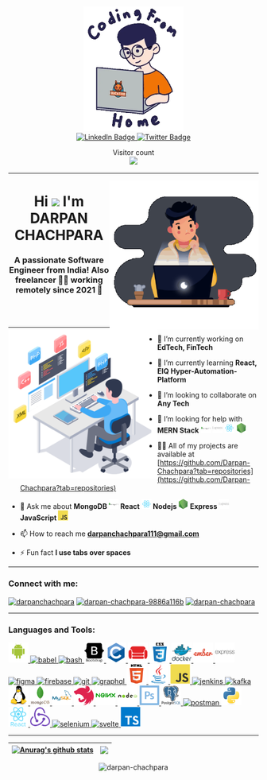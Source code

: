 <div id="header" align="center">
  <img src="assets/3.webp" width="200"/>
</div>
<div id="badges" align="center">
  <a href="https://www.linkedin.com/in/darpan-chachpara-9886a116b">
    <img src="https://img.shields.io/badge/LinkedIn-blue?style=for-the-badge&logo=linkedin&logoColor=white" alt="LinkedIn Badge"/>
  </a>
  <a href="https://twitter.com/darpanchachpara?t=74kmDcxDIeFbDou24GsGDg&s=09">
    <img src="https://img.shields.io/badge/Twitter-blue?style=for-the-badge&logo=twitter&logoColor=white" alt="Twitter Badge"/>
  </a>
</div>

<p align="center"> 
  Visitor count<br>
  <img src="https://profile-counter.glitch.me/darpanchachpara/count.svg" />
</p>
<hr>
<!-- <div align="center">
  <img src="https://komarev.com/ghpvc/?username=darpanchachpara&style=flat-square&color=blue" alt=""/>
  </div> -->
<div>
  <img align="right" src="assets/1.gif" alt="darpan-chachpara" width="300"/>
  <img align="left" src="assets/2.gif" alt="darpan-chachpara" width="300"/>
</div>
 <h1>
<h1 align="center">Hi <img src="https://media.giphy.com/media/hvRJCLFzcasrR4ia7z/giphy.gif" width="30px"/> I'm DARPAN CHACHPARA</h1>
<h3 align="center">A passionate Software Engineer from India! Also freelancer 👨‍💻 working remotely since 2021 🚀</h3>
<!-- <div align="center">
  <img alt="Coding" width="400" src="assets/4.gif">
</div> -->
<!-- <p align="left"> <a href="https://github.com/ryo-ma/github-profile-trophy"><img src="https://github-profile-trophy.vercel.app/?username=darpan-chachpara" alt="darpan-chachpara" /></a> </p> -->
<!--   <a href="https://github.com/darpanchachpara/awesome-github-profile-readme/stargazers"><img src="https://img.shields.io/github/stars/darpanchachpara/awesome-github-profile-readme" alt="Stars Badge"/></a>
<a href="https://github.com/darpanchachpara/awesome-github-profile-readme/network/members"><img src="https://img.shields.io/github/forks/darpanchachpara/awesome-github-profile-readme" alt="Forks Badge"/></a>
<a href="https://github.com/darpanchachpara/awesome-github-profile-readme/pulls"><img src="https://img.shields.io/github/issues-pr/darpanchachpara/awesome-github-profile-readme" alt="Pull Requests Badge"/></a>
<a href="https://github.com/darpanchachpara/awesome-github-profile-readme/issues"><img src="https://img.shields.io/github/issues/darpanchachpara/awesome-github-profile-readme" alt="Issues Badge"/></a>
<a href="https://github.com/darpanchachpara/awesome-github-profile-readme/graphs/contributors"><img alt="GitHub contributors" src="https://img.shields.io/github/contributors/darpanchachpara/awesome-github-profile-readme?color=2b9348"></a>
<a href="https://github.com/darpanchachpara/awesome-github-profile-readme/blob/master/LICENSE"><img src="https://img.shields.io/github/license/darpanchachpara/awesome-github-profile-readme?color=2b9348" alt="License Badge"/></a> -->

  
  </br>
  </br>
  <hr>
  
- 🔭 I’m currently working on **EdTech, FinTech**

- 🌱 I’m currently learning **React, EIQ Hyper-Automation-Platform**

- 👯 I’m looking to collaborate on **Any Tech**

- 🤝 I’m looking for help with **MERN Stack** 
<code><img height="20" alt="mongodb" src="https://raw.githubusercontent.com/github/explore/80688e429a7d4ef2fca1e82350fe8e3517d3494d/topics/mongodb/mongodb.png"></code>
<code><img height="20" alt="express" src="https://raw.githubusercontent.com/github/explore/5c058a388828bb5fde0bcafd4bc867b5bb3f26f3/topics/express/express.png"></code>
<code><img height="20" alt="react" src="https://raw.githubusercontent.com/github/explore/80688e429a7d4ef2fca1e82350fe8e3517d3494d/topics/react/react.png"></code>
<code><img height="20" alt="nodejs" src="https://raw.githubusercontent.com/github/explore/80688e429a7d4ef2fca1e82350fe8e3517d3494d/topics/nodejs/nodejs.png"></code> 

- 👨‍💻 All of my projects are available at [https://github.com/Darpan-Chachpara?tab=repositories](https://github.com/Darpan-Chachpara?tab=repositories)

- 💬 Ask me about 
**MongoDB <code><img height="20" alt="mongodb" src="https://raw.githubusercontent.com/github/explore/80688e429a7d4ef2fca1e82350fe8e3517d3494d/topics/mongodb/mongodb.png"></code>
React <code><img height="20" alt="react" src="https://raw.githubusercontent.com/github/explore/80688e429a7d4ef2fca1e82350fe8e3517d3494d/topics/react/react.png"></code>
Nodejs <code><img height="20" alt="nodejs" src="https://raw.githubusercontent.com/github/explore/80688e429a7d4ef2fca1e82350fe8e3517d3494d/topics/nodejs/nodejs.png"></code> 
Express <code><img height="20" alt="express" src="https://raw.githubusercontent.com/github/explore/5c058a388828bb5fde0bcafd4bc867b5bb3f26f3/topics/express/express.png"></code>
JavaScript <code><img height="20" alt="javascript" src="https://raw.githubusercontent.com/github/explore/80688e429a7d4ef2fca1e82350fe8e3517d3494d/topics/javascript/javascript.png"></code>**

- 📫 How to reach me **darpanchachpara111@gmail.com**

<!-- - 📄 Know about my experiences [https://tinyurl.com/app](https://tinyurl.com/app) -->

- ⚡ Fun fact **I use tabs over spaces**

<hr>

<h3 align="left">Connect with me:</h3>
<p align="left">
<a href="https://twitter.com/darpanchachpara" target="blank"><img align="center" src="https://raw.githubusercontent.com/rahuldkjain/github-profile-readme-generator/master/src/images/icons/Social/twitter.svg" alt="darpanchachpara" height="30" width="40" /></a>
<a href="https://linkedin.com/in/darpan-chachpara-9886a116b" target="blank"><img align="center" src="https://raw.githubusercontent.com/rahuldkjain/github-profile-readme-generator/master/src/images/icons/Social/linked-in-alt.svg" alt="darpan-chachpara-9886a116b" height="30" width="40" /></a>
<a href="https://github.com/Darpan-Chachpara?tab=repositories" target="blank"><img align="center" src="https://encrypted-tbn0.gstatic.com/images?q=tbn:ANd9GcTZVlOeW7EjahctX1x3H8S8vWjqWESmUXgjkg&usqp=CAU" alt="darpan-chachpara" height="30" width="40" /></a>
</p>
<hr>
<h3 align="left">Languages and Tools:</h3>
<p align="left"> <a href="https://developer.android.com" target="_blank" rel="noreferrer"> <img src="https://raw.githubusercontent.com/devicons/devicon/master/icons/android/android-original-wordmark.svg" alt="android" width="40" height="40"/> </a> <a href="https://babeljs.io/" target="_blank" rel="noreferrer"> <img src="https://www.vectorlogo.zone/logos/babeljs/babeljs-icon.svg" alt="babel" width="40" height="40"/> </a> <a href="https://www.gnu.org/software/bash/" target="_blank" rel="noreferrer"> <img src="https://www.vectorlogo.zone/logos/gnu_bash/gnu_bash-icon.svg" alt="bash" width="40" height="40"/> </a> <a href="https://getbootstrap.com" target="_blank" rel="noreferrer"> <img src="https://raw.githubusercontent.com/devicons/devicon/master/icons/bootstrap/bootstrap-plain-wordmark.svg" alt="bootstrap" width="40" height="40"/> </a> <a href="https://www.cprogramming.com/" target="_blank" rel="noreferrer"> <img src="https://raw.githubusercontent.com/devicons/devicon/master/icons/c/c-original.svg" alt="c" width="40" height="40"/> </a> <a href="https://couchdb.apache.org/" target="_blank" rel="noreferrer"> <img src="https://raw.githubusercontent.com/devicons/devicon/0d6c64dbbf311879f7d563bfc3ccf559f9ed111c/icons/couchdb/couchdb-original.svg" alt="couchdb" width="40" height="40"/> </a> <a href="https://www.w3schools.com/css/" target="_blank" rel="noreferrer"> <img src="https://raw.githubusercontent.com/devicons/devicon/master/icons/css3/css3-original-wordmark.svg" alt="css3" width="40" height="40"/> </a> <a href="https://www.docker.com/" target="_blank" rel="noreferrer"> <img src="https://raw.githubusercontent.com/devicons/devicon/master/icons/docker/docker-original-wordmark.svg" alt="docker" width="40" height="40"/> </a> <a href="https://emberjs.com/" target="_blank" rel="noreferrer"> <img src="https://raw.githubusercontent.com/devicons/devicon/master/icons/ember/ember-original-wordmark.svg" alt="ember" width="40" height="40"/> </a> <a href="https://expressjs.com" target="_blank" rel="noreferrer"> <img src="https://raw.githubusercontent.com/devicons/devicon/master/icons/express/express-original-wordmark.svg" alt="express" width="40" height="40"/> </a> <a href="https://www.figma.com/" target="_blank" rel="noreferrer"> <img src="https://www.vectorlogo.zone/logos/figma/figma-icon.svg" alt="figma" width="40" height="40"/> </a> <a href="https://firebase.google.com/" target="_blank" rel="noreferrer"> <img src="https://www.vectorlogo.zone/logos/firebase/firebase-icon.svg" alt="firebase" width="40" height="40"/> </a> <a href="https://git-scm.com/" target="_blank" rel="noreferrer"> <img src="https://www.vectorlogo.zone/logos/git-scm/git-scm-icon.svg" alt="git" width="40" height="40"/> </a> <a href="https://graphql.org" target="_blank" rel="noreferrer"> <img src="https://www.vectorlogo.zone/logos/graphql/graphql-icon.svg" alt="graphql" width="40" height="40"/> </a> <a href="https://www.w3.org/html/" target="_blank" rel="noreferrer"> <img src="https://raw.githubusercontent.com/devicons/devicon/master/icons/html5/html5-original-wordmark.svg" alt="html5" width="40" height="40"/> </a> <a href="https://www.java.com" target="_blank" rel="noreferrer"> <img src="https://raw.githubusercontent.com/devicons/devicon/master/icons/java/java-original.svg" alt="java" width="40" height="40"/> </a> <a href="https://developer.mozilla.org/en-US/docs/Web/JavaScript" target="_blank" rel="noreferrer"> <img src="https://raw.githubusercontent.com/devicons/devicon/master/icons/javascript/javascript-original.svg" alt="javascript" width="40" height="40"/> </a> <a href="https://www.jenkins.io" target="_blank" rel="noreferrer"> <img src="https://www.vectorlogo.zone/logos/jenkins/jenkins-icon.svg" alt="jenkins" width="40" height="40"/> </a> <a href="https://kafka.apache.org/" target="_blank" rel="noreferrer"> <img src="https://www.vectorlogo.zone/logos/apache_kafka/apache_kafka-icon.svg" alt="kafka" width="40" height="40"/> </a> <a href="https://www.linux.org/" target="_blank" rel="noreferrer"> <img src="https://raw.githubusercontent.com/devicons/devicon/master/icons/linux/linux-original.svg" alt="linux" width="40" height="40"/> </a> <a href="https://www.mongodb.com/" target="_blank" rel="noreferrer"> <img src="https://raw.githubusercontent.com/devicons/devicon/master/icons/mongodb/mongodb-original-wordmark.svg" alt="mongodb" width="40" height="40"/> </a> <a href="https://www.mysql.com/" target="_blank" rel="noreferrer"> <img src="https://raw.githubusercontent.com/devicons/devicon/master/icons/mysql/mysql-original-wordmark.svg" alt="mysql" width="40" height="40"/> </a> <a href="https://nestjs.com/" target="_blank" rel="noreferrer"> <img src="https://raw.githubusercontent.com/devicons/devicon/master/icons/nestjs/nestjs-plain.svg" alt="nestjs" width="40" height="40"/> </a> <a href="https://www.nginx.com" target="_blank" rel="noreferrer"> <img src="https://raw.githubusercontent.com/devicons/devicon/master/icons/nginx/nginx-original.svg" alt="nginx" width="40" height="40"/> </a> <a href="https://nodejs.org" target="_blank" rel="noreferrer"> <img src="https://raw.githubusercontent.com/devicons/devicon/master/icons/nodejs/nodejs-original-wordmark.svg" alt="nodejs" width="40" height="40"/> </a> <a href="https://www.photoshop.com/en" target="_blank" rel="noreferrer"> <img src="https://raw.githubusercontent.com/devicons/devicon/master/icons/photoshop/photoshop-line.svg" alt="photoshop" width="40" height="40"/> </a> <a href="https://www.postgresql.org" target="_blank" rel="noreferrer"> <img src="https://raw.githubusercontent.com/devicons/devicon/master/icons/postgresql/postgresql-original-wordmark.svg" alt="postgresql" width="40" height="40"/> </a> <a href="https://postman.com" target="_blank" rel="noreferrer"> <img src="https://www.vectorlogo.zone/logos/getpostman/getpostman-icon.svg" alt="postman" width="40" height="40"/> </a> <a href="https://www.python.org" target="_blank" rel="noreferrer"> <img src="https://raw.githubusercontent.com/devicons/devicon/master/icons/python/python-original.svg" alt="python" width="40" height="40"/> </a> <a href="https://reactjs.org/" target="_blank" rel="noreferrer"> <img src="https://raw.githubusercontent.com/devicons/devicon/master/icons/react/react-original-wordmark.svg" alt="react" width="40" height="40"/> </a> <a href="https://redux.js.org" target="_blank" rel="noreferrer"> <img src="https://raw.githubusercontent.com/devicons/devicon/master/icons/redux/redux-original.svg" alt="redux" width="40" height="40"/> </a> <a href="https://www.selenium.dev" target="_blank" rel="noreferrer"> <img src="https://raw.githubusercontent.com/detain/svg-logos/780f25886640cef088af994181646db2f6b1a3f8/svg/selenium-logo.svg" alt="selenium" width="40" height="40"/> </a> <a href="https://svelte.dev" target="_blank" rel="noreferrer"> <img src="https://upload.wikimedia.org/wikipedia/commons/1/1b/Svelte_Logo.svg" alt="svelte" width="40" height="40"/> </a> <a href="https://www.typescriptlang.org/" target="_blank" rel="noreferrer"> <img src="https://raw.githubusercontent.com/devicons/devicon/master/icons/typescript/typescript-original.svg" alt="typescript" width="40" height="40"/> </a> </p>
<hr>
<!-- <p><img align="left" src="https://github-readme-stats.vercel.app/api/top-langs?username=darpan-chachpara&show_icons=true&locale=en&layout=compact" alt="darpan-chachpara" /></p>

<p>&nbsp;<img align="center" src="https://github-readme-stats.vercel.app/api?username=darpan-chachpara&show_icons=true&locale=en" alt="darpan-chachpara" /></p> -->

| <a href="https://github.com/darpan-chachpara/github-readme-stats"><img align="center" src="https://github-readme-stats.vercel.app/api?username=darpan-chachpara&show_icons=true&include_all_commits=true&theme=buefy&hide_border=true" alt="Anurag's github stats" /></a> | <a href="https://github.com/darpan-chachpara/github-readme-stats"><img align="center" src="https://github-readme-stats.vercel.app/api/top-langs/?username=darpan-chachpara&layout=compact&theme=buefy&hide_border=true" /></a> |
| ------------- | ------------- |
<div align="center">
<p><img src="https://github-readme-streak-stats.herokuapp.com/?user=darpan-chachpara&" alt="darpan-chachpara" /></p>
</div>

